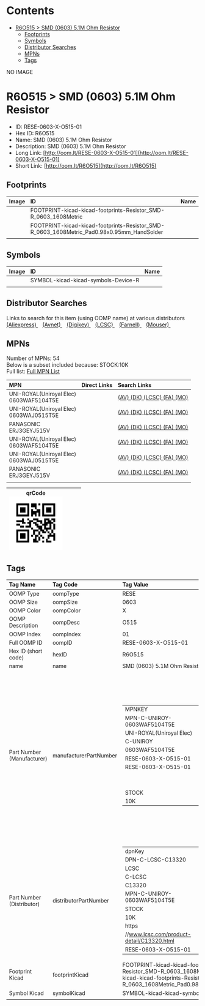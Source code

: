 



Contents
========

* [R6O515 > SMD (0603) 5.1M Ohm Resistor](#r6o515--smd-0603-51m-ohm-resistor)
	* [Footprints](#footprints)
	* [Symbols](#symbols)
	* [Distributor Searches](#distributor-searches)
	* [MPNs](#mpns)
	* [Tags](#tags)
  
NO IMAGE  
# R6O515 > SMD (0603) 5.1M Ohm Resistor

- ID: RESE-0603-X-O515-01
- Hex ID: R6O515
- Name: SMD (0603) 5.1M Ohm Resistor
- Description: SMD (0603) 5.1M Ohm Resistor
- Long Link: [http://oom.lt/RESE-0603-X-O515-01](http://oom.lt/RESE-0603-X-O515-01)
- Short Link: [http://oom.lt/R6O515](http://oom.lt/R6O515)

## Footprints
  

|Image|ID|Name|
| :--- | :--- | :--- |
||FOOTPRINT-kicad-kicad-footprints-Resistor_SMD-R_0603_1608Metric||
||FOOTPRINT-kicad-kicad-footprints-Resistor_SMD-R_0603_1608Metric_Pad0.98x0.95mm_HandSolder||
||||

## Symbols
  

|Image|ID|Name|
| :--- | :--- | :--- |
|![]()|SYMBOL-kicad-kicad-symbols-Device-R||
||||

## Distributor Searches
  
Links to search for this item (using OOMP name) at various distributors  
[(Aliexpress) ](https://www.aliexpress.com/wholesale?SearchText=1117SMD+0603+5.1M+Ohm+Resistor)&nbsp;&nbsp;&nbsp;[(Avnet) ](https://www.avnet.com/shop/us/search/SMD+0603+5.1M+Ohm+Resistor)&nbsp;&nbsp;&nbsp;[(Digikey) ](https://www.digikey.co.uk/en/products/result?s=SMD+0603+5.1M+Ohm+Resistor)&nbsp;&nbsp;&nbsp;[(LCSC) ](https://www.lcsc.com/search?q=SMD+0603+5.1M+Ohm+Resistor)&nbsp;&nbsp;&nbsp;[(Farnell) ](https://uk.farnell.com/search?st=SMD+0603+5.1M+Ohm+Resistor)&nbsp;&nbsp;&nbsp;[(Mouser) ](https://www.mouser.com/c/?q=SMD+0603+5.1M+Ohm+Resistor)&nbsp;&nbsp;&nbsp;
## MPNs
  
Number of MPNs: 54<br>Below is a subset included because: STOCK:10K <br>Full list: [Full MPN List](MPNLIST.md)  

|MPN|Direct Links|Search Links|
| :--- | :--- | :--- |
|UNI-ROYAL(Uniroyal Elec)<br>0603WAF5104T5E||[(AV) ](https://www.avnet.com/shop/us/search/0603WAF5104T5E)[(DK) ](https://www.digikey.co.uk/products/en?keywords=0603WAF5104T5E)[(LCSC) ](https://www.lcsc.com/search?q=0603WAF5104T5E)[(FA) ](https://uk.farnell.com/search?st=0603WAF5104T5E)[(MO) ](https://www.mouser.com/c/?q=0603WAF5104T5E)|
|UNI-ROYAL(Uniroyal Elec)<br>0603WAJ0515T5E||[(AV) ](https://www.avnet.com/shop/us/search/0603WAJ0515T5E)[(DK) ](https://www.digikey.co.uk/products/en?keywords=0603WAJ0515T5E)[(LCSC) ](https://www.lcsc.com/search?q=0603WAJ0515T5E)[(FA) ](https://uk.farnell.com/search?st=0603WAJ0515T5E)[(MO) ](https://www.mouser.com/c/?q=0603WAJ0515T5E)|
|PANASONIC<br>ERJ3GEYJ515V||[(AV) ](https://www.avnet.com/shop/us/search/ERJ3GEYJ515V)[(DK) ](https://www.digikey.co.uk/products/en?keywords=ERJ3GEYJ515V)[(LCSC) ](https://www.lcsc.com/search?q=ERJ3GEYJ515V)[(FA) ](https://uk.farnell.com/search?st=ERJ3GEYJ515V)[(MO) ](https://www.mouser.com/c/?q=ERJ3GEYJ515V)|
|UNI-ROYAL(Uniroyal Elec)<br>0603WAF5104T5E||[(AV) ](https://www.avnet.com/shop/us/search/0603WAF5104T5E)[(DK) ](https://www.digikey.co.uk/products/en?keywords=0603WAF5104T5E)[(LCSC) ](https://www.lcsc.com/search?q=0603WAF5104T5E)[(FA) ](https://uk.farnell.com/search?st=0603WAF5104T5E)[(MO) ](https://www.mouser.com/c/?q=0603WAF5104T5E)|
|UNI-ROYAL(Uniroyal Elec)<br>0603WAJ0515T5E||[(AV) ](https://www.avnet.com/shop/us/search/0603WAJ0515T5E)[(DK) ](https://www.digikey.co.uk/products/en?keywords=0603WAJ0515T5E)[(LCSC) ](https://www.lcsc.com/search?q=0603WAJ0515T5E)[(FA) ](https://uk.farnell.com/search?st=0603WAJ0515T5E)[(MO) ](https://www.mouser.com/c/?q=0603WAJ0515T5E)|
|PANASONIC<br>ERJ3GEYJ515V||[(AV) ](https://www.avnet.com/shop/us/search/ERJ3GEYJ515V)[(DK) ](https://www.digikey.co.uk/products/en?keywords=ERJ3GEYJ515V)[(LCSC) ](https://www.lcsc.com/search?q=ERJ3GEYJ515V)[(FA) ](https://uk.farnell.com/search?st=ERJ3GEYJ515V)[(MO) ](https://www.mouser.com/c/?q=ERJ3GEYJ515V)|
||||
  

|qrCode<br>[![](https://raw.githubusercontent.com/oomlout/oomlout_OOMP_parts_V2/main/RESE/0603/X/O515/01/qrCode_140.png)](https://github.com/oomlout/oomlout_OOMP_parts_V2/tree/main/RESE/0603/X/O515/01/qrCode.png)||||
| :---: | :---: | :---: | :---: |

## Tags
  

|Tag Name|Tag Code|Tag Value|
| :--- | :--- | :--- |
|OOMP Type|oompType|RESE|
|OOMP Size|oompSize|0603|
|OOMP Color|oompColor|X|
|OOMP Description|oompDesc|O515|
|OOMP Index|oompIndex|01|
|Full OOMP ID|oompID|RESE-0603-X-O515-01|
|Hex ID (short code)|hexID|R6O515|
|name|name|SMD (0603) 5.1M Ohm Resistor|
|Part Number (Manufacturer)|manufacturerPartNumber|<table><tr><td>MPNKEY</td></tr><tr><td> MPN-C-UNIROY-0603WAF5104T5E</td><td> MANUFACTURER</td></tr><tr><td> UNI-ROYAL(Uniroyal Elec)</td><td> MANUCODE</td></tr><tr><td> C-UNIROY</td><td> MPN</td></tr><tr><td> 0603WAF5104T5E</td><td> OOMPIDPARTIAL</td></tr><tr><td> RESE-0603-X-O515-01</td><td> OOMPID</td></tr><tr><td> RESE-0603-X-O515-01</td><td> LINK</td></tr><tr><td> </td><td> DESCRIPTION</td></tr><tr><td> </td><td> TAGS</td></tr><tr><td> STOCK</td></tr><tr><td>10K</td></tr></table></td><td> <table><tr><td>MPNKEY</td></tr><tr><td> MPN-C-UNIROY-0603WAJ0515T5E</td><td> MANUFACTURER</td></tr><tr><td> UNI-ROYAL(Uniroyal Elec)</td><td> MANUCODE</td></tr><tr><td> C-UNIROY</td><td> MPN</td></tr><tr><td> 0603WAJ0515T5E</td><td> OOMPIDPARTIAL</td></tr><tr><td> RESE-0603-X-O515-01</td><td> OOMPID</td></tr><tr><td> RESE-0603-X-O515-01</td><td> LINK</td></tr><tr><td> </td><td> DESCRIPTION</td></tr><tr><td> </td><td> TAGS</td></tr><tr><td> STOCK</td></tr><tr><td>10K</td></tr></table></td><td> <table><tr><td>MPNKEY</td></tr><tr><td> MPN-C-LIZELE-CR0603JA0515G</td><td> MANUFACTURER</td></tr><tr><td> LIZ Elec</td><td> MANUCODE</td></tr><tr><td> C-LIZELE</td><td> MPN</td></tr><tr><td> CR0603JA0515G</td><td> OOMPIDPARTIAL</td></tr><tr><td> RESE-0603-X-O515-01</td><td> OOMPID</td></tr><tr><td> RESE-0603-X-O515-01</td><td> LINK</td></tr><tr><td> </td><td> DESCRIPTION</td></tr><tr><td> </td><td> TAGS</td></tr><tr><td> STOCK</td></tr><tr><td>1K</td></tr></table></td><td> <table><tr><td>MPNKEY</td></tr><tr><td> MPN-C-RALEC-RTT035104FTP</td><td> MANUFACTURER</td></tr><tr><td> RALEC</td><td> MANUCODE</td></tr><tr><td> C-RALEC</td><td> MPN</td></tr><tr><td> RTT035104FTP</td><td> OOMPIDPARTIAL</td></tr><tr><td> RESE-0603-X-O515-01</td><td> OOMPID</td></tr><tr><td> RESE-0603-X-O515-01</td><td> LINK</td></tr><tr><td> </td><td> DESCRIPTION</td></tr><tr><td> </td><td> TAGS</td></tr><tr><td> </td></tr></table></td><td> <table><tr><td>MPNKEY</td></tr><tr><td> MPN-C-RALEC-RTT03515JTP</td><td> MANUFACTURER</td></tr><tr><td> RALEC</td><td> MANUCODE</td></tr><tr><td> C-RALEC</td><td> MPN</td></tr><tr><td> RTT03515JTP</td><td> OOMPIDPARTIAL</td></tr><tr><td> RESE-0603-X-O515-01</td><td> OOMPID</td></tr><tr><td> RESE-0603-X-O515-01</td><td> LINK</td></tr><tr><td> </td><td> DESCRIPTION</td></tr><tr><td> </td><td> TAGS</td></tr><tr><td> STOCK</td></tr><tr><td>1K</td></tr></table></td><td> <table><tr><td>MPNKEY</td></tr><tr><td> MPN-C-FHGUAN-RS-03K5104FT</td><td> MANUFACTURER</td></tr><tr><td> FH (Guangdong Fenghua Advanced Tech)</td><td> MANUCODE</td></tr><tr><td> C-FHGUAN</td><td> MPN</td></tr><tr><td> RS-03K5104FT</td><td> OOMPIDPARTIAL</td></tr><tr><td> RESE-0603-X-O515-01</td><td> OOMPID</td></tr><tr><td> RESE-0603-X-O515-01</td><td> LINK</td></tr><tr><td> </td><td> DESCRIPTION</td></tr><tr><td> </td><td> TAGS</td></tr><tr><td> </td></tr></table></td><td> <table><tr><td>MPNKEY</td></tr><tr><td> MPN-C-YAGEO-RC0603JR-075M1L</td><td> MANUFACTURER</td></tr><tr><td> YAGEO</td><td> MANUCODE</td></tr><tr><td> C-YAGEO</td><td> MPN</td></tr><tr><td> RC0603JR-075M1L</td><td> OOMPIDPARTIAL</td></tr><tr><td> RESE-0603-X-O515-01</td><td> OOMPID</td></tr><tr><td> RESE-0603-X-O515-01</td><td> LINK</td></tr><tr><td> </td><td> DESCRIPTION</td></tr><tr><td> </td><td> TAGS</td></tr><tr><td> STOCK</td></tr><tr><td>1K</td></tr></table></td><td> <table><tr><td>MPNKEY</td></tr><tr><td> MPN-C-TAITEC-RM06FTN5104</td><td> MANUFACTURER</td></tr><tr><td> TA-I Tech</td><td> MANUCODE</td></tr><tr><td> C-TAITEC</td><td> MPN</td></tr><tr><td> RM06FTN5104</td><td> OOMPIDPARTIAL</td></tr><tr><td> RESE-0603-X-O515-01</td><td> OOMPID</td></tr><tr><td> RESE-0603-X-O515-01</td><td> LINK</td></tr><tr><td> </td><td> DESCRIPTION</td></tr><tr><td> </td><td> TAGS</td></tr><tr><td> </td></tr></table></td><td> <table><tr><td>MPNKEY</td></tr><tr><td> MPN-C-YAGEO-RC0603FR-075M1L</td><td> MANUFACTURER</td></tr><tr><td> YAGEO</td><td> MANUCODE</td></tr><tr><td> C-YAGEO</td><td> MPN</td></tr><tr><td> RC0603FR-075M1L</td><td> OOMPIDPARTIAL</td></tr><tr><td> RESE-0603-X-O515-01</td><td> OOMPID</td></tr><tr><td> RESE-0603-X-O515-01</td><td> LINK</td></tr><tr><td> </td><td> DESCRIPTION</td></tr><tr><td> </td><td> TAGS</td></tr><tr><td> </td></tr></table></td><td> <table><tr><td>MPNKEY</td></tr><tr><td> MPN-C-WALSIN-WR06W5104FTL</td><td> MANUFACTURER</td></tr><tr><td> Walsin Tech Corp</td><td> MANUCODE</td></tr><tr><td> C-WALSIN</td><td> MPN</td></tr><tr><td> WR06W5104FTL</td><td> OOMPIDPARTIAL</td></tr><tr><td> RESE-0603-X-O515-01</td><td> OOMPID</td></tr><tr><td> RESE-0603-X-O515-01</td><td> LINK</td></tr><tr><td> </td><td> DESCRIPTION</td></tr><tr><td> </td><td> TAGS</td></tr><tr><td> STOCK</td></tr><tr><td>1K</td></tr></table></td><td> <table><tr><td>MPNKEY</td></tr><tr><td> MPN-C-WALSIN-WR06X515JTL</td><td> MANUFACTURER</td></tr><tr><td> Walsin Tech Corp</td><td> MANUCODE</td></tr><tr><td> C-WALSIN</td><td> MPN</td></tr><tr><td> WR06X515JTL</td><td> OOMPIDPARTIAL</td></tr><tr><td> RESE-0603-X-O515-01</td><td> OOMPID</td></tr><tr><td> RESE-0603-X-O515-01</td><td> LINK</td></tr><tr><td> </td><td> DESCRIPTION</td></tr><tr><td> </td><td> TAGS</td></tr><tr><td> STOCK</td></tr><tr><td>1K</td></tr></table></td><td> <table><tr><td>MPNKEY</td></tr><tr><td> MPN-C-HKRHON-RCT035M1JLF</td><td> MANUFACTURER</td></tr><tr><td> HKR(Hong Kong Resistors)</td><td> MANUCODE</td></tr><tr><td> C-HKRHON</td><td> MPN</td></tr><tr><td> RCT035M1JLF</td><td> OOMPIDPARTIAL</td></tr><tr><td> RESE-0603-X-O515-01</td><td> OOMPID</td></tr><tr><td> RESE-0603-X-O515-01</td><td> LINK</td></tr><tr><td> </td><td> DESCRIPTION</td></tr><tr><td> </td><td> TAGS</td></tr><tr><td> STOCK</td></tr><tr><td>1K</td></tr></table></td><td> <table><tr><td>MPNKEY</td></tr><tr><td> MPN-C-YAGEO-AC0603FR-075M1L</td><td> MANUFACTURER</td></tr><tr><td> YAGEO</td><td> MANUCODE</td></tr><tr><td> C-YAGEO</td><td> MPN</td></tr><tr><td> AC0603FR-075M1L</td><td> OOMPIDPARTIAL</td></tr><tr><td> RESE-0603-X-O515-01</td><td> OOMPID</td></tr><tr><td> RESE-0603-X-O515-01</td><td> LINK</td></tr><tr><td> </td><td> DESCRIPTION</td></tr><tr><td> </td><td> TAGS</td></tr><tr><td> STOCK</td></tr><tr><td>1K</td></tr></table></td><td> <table><tr><td>MPNKEY</td></tr><tr><td> MPN-C-YAGEO-AC0603JR-075M1L</td><td> MANUFACTURER</td></tr><tr><td> YAGEO</td><td> MANUCODE</td></tr><tr><td> C-YAGEO</td><td> MPN</td></tr><tr><td> AC0603JR-075M1L</td><td> OOMPIDPARTIAL</td></tr><tr><td> RESE-0603-X-O515-01</td><td> OOMPID</td></tr><tr><td> RESE-0603-X-O515-01</td><td> LINK</td></tr><tr><td> </td><td> DESCRIPTION</td></tr><tr><td> </td><td> TAGS</td></tr><tr><td> STOCK</td></tr><tr><td>1K</td></tr></table></td><td> <table><tr><td>MPNKEY</td></tr><tr><td> MPN-C-TYOHM-RMC06035.1M1%N</td><td> MANUFACTURER</td></tr><tr><td> TyoHM</td><td> MANUCODE</td></tr><tr><td> C-TYOHM</td><td> MPN</td></tr><tr><td> RMC06035.1M1%N</td><td> OOMPIDPARTIAL</td></tr><tr><td> RESE-0603-X-O515-01</td><td> OOMPID</td></tr><tr><td> RESE-0603-X-O515-01</td><td> LINK</td></tr><tr><td> </td><td> DESCRIPTION</td></tr><tr><td> </td><td> TAGS</td></tr><tr><td> STOCK</td></tr><tr><td>1K</td></tr></table></td><td> <table><tr><td>MPNKEY</td></tr><tr><td> MPN-C-KOASPE-RK73B1JTTD515J</td><td> MANUFACTURER</td></tr><tr><td> KOA Speer Elec</td><td> MANUCODE</td></tr><tr><td> C-KOASPE</td><td> MPN</td></tr><tr><td> RK73B1JTTD515J</td><td> OOMPIDPARTIAL</td></tr><tr><td> RESE-0603-X-O515-01</td><td> OOMPID</td></tr><tr><td> RESE-0603-X-O515-01</td><td> LINK</td></tr><tr><td> </td><td> DESCRIPTION</td></tr><tr><td> </td><td> TAGS</td></tr><tr><td> </td></tr></table></td><td> <table><tr><td>MPNKEY</td></tr><tr><td> MPN-C-KOASPE-RK73H1JTTD5104F</td><td> MANUFACTURER</td></tr><tr><td> KOA Speer Elec</td><td> MANUCODE</td></tr><tr><td> C-KOASPE</td><td> MPN</td></tr><tr><td> RK73H1JTTD5104F</td><td> OOMPIDPARTIAL</td></tr><tr><td> RESE-0603-X-O515-01</td><td> OOMPID</td></tr><tr><td> RESE-0603-X-O515-01</td><td> LINK</td></tr><tr><td> </td><td> DESCRIPTION</td></tr><tr><td> </td><td> TAGS</td></tr><tr><td> </td></tr></table></td><td> <table><tr><td>MPNKEY</td></tr><tr><td> MPN-C-FHGUAN-RS-03L5104FT</td><td> MANUFACTURER</td></tr><tr><td> FH (Guangdong Fenghua Advanced Tech)</td><td> MANUCODE</td></tr><tr><td> C-FHGUAN</td><td> MPN</td></tr><tr><td> RS-03L5104FT</td><td> OOMPIDPARTIAL</td></tr><tr><td> RESE-0603-X-O515-01</td><td> OOMPID</td></tr><tr><td> RESE-0603-X-O515-01</td><td> LINK</td></tr><tr><td> </td><td> DESCRIPTION</td></tr><tr><td> </td><td> TAGS</td></tr><tr><td> </td></tr></table></td><td> <table><tr><td>MPNKEY</td></tr><tr><td> MPN-C-FHGUAN-RS-03L515JT</td><td> MANUFACTURER</td></tr><tr><td> FH (Guangdong Fenghua Advanced Tech)</td><td> MANUCODE</td></tr><tr><td> C-FHGUAN</td><td> MPN</td></tr><tr><td> RS-03L515JT</td><td> OOMPIDPARTIAL</td></tr><tr><td> RESE-0603-X-O515-01</td><td> OOMPID</td></tr><tr><td> RESE-0603-X-O515-01</td><td> LINK</td></tr><tr><td> </td><td> DESCRIPTION</td></tr><tr><td> </td><td> TAGS</td></tr><tr><td> </td></tr></table></td><td> <table><tr><td>MPNKEY</td></tr><tr><td> MPN-C-PANASO-ERJ3GEYJ515V</td><td> MANUFACTURER</td></tr><tr><td> PANASONIC</td><td> MANUCODE</td></tr><tr><td> C-PANASO</td><td> MPN</td></tr><tr><td> ERJ3GEYJ515V</td><td> OOMPIDPARTIAL</td></tr><tr><td> RESE-0603-X-O515-01</td><td> OOMPID</td></tr><tr><td> RESE-0603-X-O515-01</td><td> LINK</td></tr><tr><td> </td><td> DESCRIPTION</td></tr><tr><td> </td><td> TAGS</td></tr><tr><td> STOCK</td></tr><tr><td>10K</td></tr></table></td><td> <table><tr><td>MPNKEY</td></tr><tr><td> MPN-C-BOURNS-CR0603-JW-515ELF</td><td> MANUFACTURER</td></tr><tr><td> BOURNS</td><td> MANUCODE</td></tr><tr><td> C-BOURNS</td><td> MPN</td></tr><tr><td> CR0603-JW-515ELF</td><td> OOMPIDPARTIAL</td></tr><tr><td> RESE-0603-X-O515-01</td><td> OOMPID</td></tr><tr><td> RESE-0603-X-O515-01</td><td> LINK</td></tr><tr><td> </td><td> DESCRIPTION</td></tr><tr><td> </td><td> TAGS</td></tr><tr><td> </td></tr></table></td><td> <table><tr><td>MPNKEY</td></tr><tr><td> MPN-C-ROHMSE-KTR03EZPF5104</td><td> MANUFACTURER</td></tr><tr><td> ROHM Semicon</td><td> MANUCODE</td></tr><tr><td> C-ROHMSE</td><td> MPN</td></tr><tr><td> KTR03EZPF5104</td><td> OOMPIDPARTIAL</td></tr><tr><td> RESE-0603-X-O515-01</td><td> OOMPID</td></tr><tr><td> RESE-0603-X-O515-01</td><td> LINK</td></tr><tr><td> </td><td> DESCRIPTION</td></tr><tr><td> </td><td> TAGS</td></tr><tr><td> </td></tr></table></td><td> <table><tr><td>MPNKEY</td></tr><tr><td> MPN-C-ROHMSE-ESR03EZPJ515</td><td> MANUFACTURER</td></tr><tr><td> ROHM Semicon</td><td> MANUCODE</td></tr><tr><td> C-ROHMSE</td><td> MPN</td></tr><tr><td> ESR03EZPJ515</td><td> OOMPIDPARTIAL</td></tr><tr><td> RESE-0603-X-O515-01</td><td> OOMPID</td></tr><tr><td> RESE-0603-X-O515-01</td><td> LINK</td></tr><tr><td> </td><td> DESCRIPTION</td></tr><tr><td> </td><td> TAGS</td></tr><tr><td> </td></tr></table></td><td> <table><tr><td>MPNKEY</td></tr><tr><td> MPN-C-TECONN-CRGH0603J5M1</td><td> MANUFACTURER</td></tr><tr><td> TE Connectivity</td><td> MANUCODE</td></tr><tr><td> C-TECONN</td><td> MPN</td></tr><tr><td> CRGH0603J5M1</td><td> OOMPIDPARTIAL</td></tr><tr><td> RESE-0603-X-O515-01</td><td> OOMPID</td></tr><tr><td> RESE-0603-X-O515-01</td><td> LINK</td></tr><tr><td> </td><td> DESCRIPTION</td></tr><tr><td> </td><td> TAGS</td></tr><tr><td> </td></tr></table></td><td> <table><tr><td>MPNKEY</td></tr><tr><td> MPN-C-YAGEO-AA0603JR-075M1L</td><td> MANUFACTURER</td></tr><tr><td> YAGEO</td><td> MANUCODE</td></tr><tr><td> C-YAGEO</td><td> MPN</td></tr><tr><td> AA0603JR-075M1L</td><td> OOMPIDPARTIAL</td></tr><tr><td> RESE-0603-X-O515-01</td><td> OOMPID</td></tr><tr><td> RESE-0603-X-O515-01</td><td> LINK</td></tr><tr><td> </td><td> DESCRIPTION</td></tr><tr><td> </td><td> TAGS</td></tr><tr><td> </td></tr></table></td><td> <table><tr><td>MPNKEY</td></tr><tr><td> MPN-C-ROHMSE-KTR03EZPJ515</td><td> MANUFACTURER</td></tr><tr><td> ROHM Semicon</td><td> MANUCODE</td></tr><tr><td> C-ROHMSE</td><td> MPN</td></tr><tr><td> KTR03EZPJ515</td><td> OOMPIDPARTIAL</td></tr><tr><td> RESE-0603-X-O515-01</td><td> OOMPID</td></tr><tr><td> RESE-0603-X-O515-01</td><td> LINK</td></tr><tr><td> </td><td> DESCRIPTION</td></tr><tr><td> </td><td> TAGS</td></tr><tr><td> </td></tr></table></td><td> <table><tr><td>MPNKEY</td></tr><tr><td> MPN-C-UNIROY-HQ03W5F5104T5E</td><td> MANUFACTURER</td></tr><tr><td> UNI-ROYAL(Uniroyal Elec)</td><td> MANUCODE</td></tr><tr><td> C-UNIROY</td><td> MPN</td></tr><tr><td> HQ03W5F5104T5E</td><td> OOMPIDPARTIAL</td></tr><tr><td> RESE-0603-X-O515-01</td><td> OOMPID</td></tr><tr><td> RESE-0603-X-O515-01</td><td> LINK</td></tr><tr><td> </td><td> DESCRIPTION</td></tr><tr><td> </td><td> TAGS</td></tr><tr><td> </td></tr></table></td><td> <table><tr><td>MPNKEY</td></tr><tr><td> MPN-C-UNIROY-0603WAF5104T5E</td><td> MANUFACTURER</td></tr><tr><td> UNI-ROYAL(Uniroyal Elec)</td><td> MANUCODE</td></tr><tr><td> C-UNIROY</td><td> MPN</td></tr><tr><td> 0603WAF5104T5E</td><td> OOMPIDPARTIAL</td></tr><tr><td> RESE-0603-X-O515-01</td><td> OOMPID</td></tr><tr><td> RESE-0603-X-O515-01</td><td> LINK</td></tr><tr><td> </td><td> DESCRIPTION</td></tr><tr><td> </td><td> TAGS</td></tr><tr><td> STOCK</td></tr><tr><td>10K</td></tr></table></td><td> <table><tr><td>MPNKEY</td></tr><tr><td> MPN-C-UNIROY-0603WAJ0515T5E</td><td> MANUFACTURER</td></tr><tr><td> UNI-ROYAL(Uniroyal Elec)</td><td> MANUCODE</td></tr><tr><td> C-UNIROY</td><td> MPN</td></tr><tr><td> 0603WAJ0515T5E</td><td> OOMPIDPARTIAL</td></tr><tr><td> RESE-0603-X-O515-01</td><td> OOMPID</td></tr><tr><td> RESE-0603-X-O515-01</td><td> LINK</td></tr><tr><td> </td><td> DESCRIPTION</td></tr><tr><td> </td><td> TAGS</td></tr><tr><td> STOCK</td></tr><tr><td>10K</td></tr></table></td><td> <table><tr><td>MPNKEY</td></tr><tr><td> MPN-C-LIZELE-CR0603JA0515G</td><td> MANUFACTURER</td></tr><tr><td> LIZ Elec</td><td> MANUCODE</td></tr><tr><td> C-LIZELE</td><td> MPN</td></tr><tr><td> CR0603JA0515G</td><td> OOMPIDPARTIAL</td></tr><tr><td> RESE-0603-X-O515-01</td><td> OOMPID</td></tr><tr><td> RESE-0603-X-O515-01</td><td> LINK</td></tr><tr><td> </td><td> DESCRIPTION</td></tr><tr><td> </td><td> TAGS</td></tr><tr><td> STOCK</td></tr><tr><td>1K</td></tr></table></td><td> <table><tr><td>MPNKEY</td></tr><tr><td> MPN-C-RALEC-RTT035104FTP</td><td> MANUFACTURER</td></tr><tr><td> RALEC</td><td> MANUCODE</td></tr><tr><td> C-RALEC</td><td> MPN</td></tr><tr><td> RTT035104FTP</td><td> OOMPIDPARTIAL</td></tr><tr><td> RESE-0603-X-O515-01</td><td> OOMPID</td></tr><tr><td> RESE-0603-X-O515-01</td><td> LINK</td></tr><tr><td> </td><td> DESCRIPTION</td></tr><tr><td> </td><td> TAGS</td></tr><tr><td> </td></tr></table></td><td> <table><tr><td>MPNKEY</td></tr><tr><td> MPN-C-RALEC-RTT03515JTP</td><td> MANUFACTURER</td></tr><tr><td> RALEC</td><td> MANUCODE</td></tr><tr><td> C-RALEC</td><td> MPN</td></tr><tr><td> RTT03515JTP</td><td> OOMPIDPARTIAL</td></tr><tr><td> RESE-0603-X-O515-01</td><td> OOMPID</td></tr><tr><td> RESE-0603-X-O515-01</td><td> LINK</td></tr><tr><td> </td><td> DESCRIPTION</td></tr><tr><td> </td><td> TAGS</td></tr><tr><td> STOCK</td></tr><tr><td>1K</td></tr></table></td><td> <table><tr><td>MPNKEY</td></tr><tr><td> MPN-C-FHGUAN-RS-03K5104FT</td><td> MANUFACTURER</td></tr><tr><td> FH (Guangdong Fenghua Advanced Tech)</td><td> MANUCODE</td></tr><tr><td> C-FHGUAN</td><td> MPN</td></tr><tr><td> RS-03K5104FT</td><td> OOMPIDPARTIAL</td></tr><tr><td> RESE-0603-X-O515-01</td><td> OOMPID</td></tr><tr><td> RESE-0603-X-O515-01</td><td> LINK</td></tr><tr><td> </td><td> DESCRIPTION</td></tr><tr><td> </td><td> TAGS</td></tr><tr><td> </td></tr></table></td><td> <table><tr><td>MPNKEY</td></tr><tr><td> MPN-C-YAGEO-RC0603JR-075M1L</td><td> MANUFACTURER</td></tr><tr><td> YAGEO</td><td> MANUCODE</td></tr><tr><td> C-YAGEO</td><td> MPN</td></tr><tr><td> RC0603JR-075M1L</td><td> OOMPIDPARTIAL</td></tr><tr><td> RESE-0603-X-O515-01</td><td> OOMPID</td></tr><tr><td> RESE-0603-X-O515-01</td><td> LINK</td></tr><tr><td> </td><td> DESCRIPTION</td></tr><tr><td> </td><td> TAGS</td></tr><tr><td> STOCK</td></tr><tr><td>1K</td></tr></table></td><td> <table><tr><td>MPNKEY</td></tr><tr><td> MPN-C-TAITEC-RM06FTN5104</td><td> MANUFACTURER</td></tr><tr><td> TA-I Tech</td><td> MANUCODE</td></tr><tr><td> C-TAITEC</td><td> MPN</td></tr><tr><td> RM06FTN5104</td><td> OOMPIDPARTIAL</td></tr><tr><td> RESE-0603-X-O515-01</td><td> OOMPID</td></tr><tr><td> RESE-0603-X-O515-01</td><td> LINK</td></tr><tr><td> </td><td> DESCRIPTION</td></tr><tr><td> </td><td> TAGS</td></tr><tr><td> </td></tr></table></td><td> <table><tr><td>MPNKEY</td></tr><tr><td> MPN-C-YAGEO-RC0603FR-075M1L</td><td> MANUFACTURER</td></tr><tr><td> YAGEO</td><td> MANUCODE</td></tr><tr><td> C-YAGEO</td><td> MPN</td></tr><tr><td> RC0603FR-075M1L</td><td> OOMPIDPARTIAL</td></tr><tr><td> RESE-0603-X-O515-01</td><td> OOMPID</td></tr><tr><td> RESE-0603-X-O515-01</td><td> LINK</td></tr><tr><td> </td><td> DESCRIPTION</td></tr><tr><td> </td><td> TAGS</td></tr><tr><td> </td></tr></table></td><td> <table><tr><td>MPNKEY</td></tr><tr><td> MPN-C-WALSIN-WR06W5104FTL</td><td> MANUFACTURER</td></tr><tr><td> Walsin Tech Corp</td><td> MANUCODE</td></tr><tr><td> C-WALSIN</td><td> MPN</td></tr><tr><td> WR06W5104FTL</td><td> OOMPIDPARTIAL</td></tr><tr><td> RESE-0603-X-O515-01</td><td> OOMPID</td></tr><tr><td> RESE-0603-X-O515-01</td><td> LINK</td></tr><tr><td> </td><td> DESCRIPTION</td></tr><tr><td> </td><td> TAGS</td></tr><tr><td> STOCK</td></tr><tr><td>1K</td></tr></table></td><td> <table><tr><td>MPNKEY</td></tr><tr><td> MPN-C-WALSIN-WR06X515JTL</td><td> MANUFACTURER</td></tr><tr><td> Walsin Tech Corp</td><td> MANUCODE</td></tr><tr><td> C-WALSIN</td><td> MPN</td></tr><tr><td> WR06X515JTL</td><td> OOMPIDPARTIAL</td></tr><tr><td> RESE-0603-X-O515-01</td><td> OOMPID</td></tr><tr><td> RESE-0603-X-O515-01</td><td> LINK</td></tr><tr><td> </td><td> DESCRIPTION</td></tr><tr><td> </td><td> TAGS</td></tr><tr><td> STOCK</td></tr><tr><td>1K</td></tr></table></td><td> <table><tr><td>MPNKEY</td></tr><tr><td> MPN-C-HKRHON-RCT035M1JLF</td><td> MANUFACTURER</td></tr><tr><td> HKR(Hong Kong Resistors)</td><td> MANUCODE</td></tr><tr><td> C-HKRHON</td><td> MPN</td></tr><tr><td> RCT035M1JLF</td><td> OOMPIDPARTIAL</td></tr><tr><td> RESE-0603-X-O515-01</td><td> OOMPID</td></tr><tr><td> RESE-0603-X-O515-01</td><td> LINK</td></tr><tr><td> </td><td> DESCRIPTION</td></tr><tr><td> </td><td> TAGS</td></tr><tr><td> STOCK</td></tr><tr><td>1K</td></tr></table></td><td> <table><tr><td>MPNKEY</td></tr><tr><td> MPN-C-YAGEO-AC0603FR-075M1L</td><td> MANUFACTURER</td></tr><tr><td> YAGEO</td><td> MANUCODE</td></tr><tr><td> C-YAGEO</td><td> MPN</td></tr><tr><td> AC0603FR-075M1L</td><td> OOMPIDPARTIAL</td></tr><tr><td> RESE-0603-X-O515-01</td><td> OOMPID</td></tr><tr><td> RESE-0603-X-O515-01</td><td> LINK</td></tr><tr><td> </td><td> DESCRIPTION</td></tr><tr><td> </td><td> TAGS</td></tr><tr><td> STOCK</td></tr><tr><td>1K</td></tr></table></td><td> <table><tr><td>MPNKEY</td></tr><tr><td> MPN-C-YAGEO-AC0603JR-075M1L</td><td> MANUFACTURER</td></tr><tr><td> YAGEO</td><td> MANUCODE</td></tr><tr><td> C-YAGEO</td><td> MPN</td></tr><tr><td> AC0603JR-075M1L</td><td> OOMPIDPARTIAL</td></tr><tr><td> RESE-0603-X-O515-01</td><td> OOMPID</td></tr><tr><td> RESE-0603-X-O515-01</td><td> LINK</td></tr><tr><td> </td><td> DESCRIPTION</td></tr><tr><td> </td><td> TAGS</td></tr><tr><td> STOCK</td></tr><tr><td>1K</td></tr></table></td><td> <table><tr><td>MPNKEY</td></tr><tr><td> MPN-C-TYOHM-RMC06035.1M1%N</td><td> MANUFACTURER</td></tr><tr><td> TyoHM</td><td> MANUCODE</td></tr><tr><td> C-TYOHM</td><td> MPN</td></tr><tr><td> RMC06035.1M1%N</td><td> OOMPIDPARTIAL</td></tr><tr><td> RESE-0603-X-O515-01</td><td> OOMPID</td></tr><tr><td> RESE-0603-X-O515-01</td><td> LINK</td></tr><tr><td> </td><td> DESCRIPTION</td></tr><tr><td> </td><td> TAGS</td></tr><tr><td> STOCK</td></tr><tr><td>1K</td></tr></table></td><td> <table><tr><td>MPNKEY</td></tr><tr><td> MPN-C-KOASPE-RK73B1JTTD515J</td><td> MANUFACTURER</td></tr><tr><td> KOA Speer Elec</td><td> MANUCODE</td></tr><tr><td> C-KOASPE</td><td> MPN</td></tr><tr><td> RK73B1JTTD515J</td><td> OOMPIDPARTIAL</td></tr><tr><td> RESE-0603-X-O515-01</td><td> OOMPID</td></tr><tr><td> RESE-0603-X-O515-01</td><td> LINK</td></tr><tr><td> </td><td> DESCRIPTION</td></tr><tr><td> </td><td> TAGS</td></tr><tr><td> </td></tr></table></td><td> <table><tr><td>MPNKEY</td></tr><tr><td> MPN-C-KOASPE-RK73H1JTTD5104F</td><td> MANUFACTURER</td></tr><tr><td> KOA Speer Elec</td><td> MANUCODE</td></tr><tr><td> C-KOASPE</td><td> MPN</td></tr><tr><td> RK73H1JTTD5104F</td><td> OOMPIDPARTIAL</td></tr><tr><td> RESE-0603-X-O515-01</td><td> OOMPID</td></tr><tr><td> RESE-0603-X-O515-01</td><td> LINK</td></tr><tr><td> </td><td> DESCRIPTION</td></tr><tr><td> </td><td> TAGS</td></tr><tr><td> </td></tr></table></td><td> <table><tr><td>MPNKEY</td></tr><tr><td> MPN-C-FHGUAN-RS-03L5104FT</td><td> MANUFACTURER</td></tr><tr><td> FH (Guangdong Fenghua Advanced Tech)</td><td> MANUCODE</td></tr><tr><td> C-FHGUAN</td><td> MPN</td></tr><tr><td> RS-03L5104FT</td><td> OOMPIDPARTIAL</td></tr><tr><td> RESE-0603-X-O515-01</td><td> OOMPID</td></tr><tr><td> RESE-0603-X-O515-01</td><td> LINK</td></tr><tr><td> </td><td> DESCRIPTION</td></tr><tr><td> </td><td> TAGS</td></tr><tr><td> </td></tr></table></td><td> <table><tr><td>MPNKEY</td></tr><tr><td> MPN-C-FHGUAN-RS-03L515JT</td><td> MANUFACTURER</td></tr><tr><td> FH (Guangdong Fenghua Advanced Tech)</td><td> MANUCODE</td></tr><tr><td> C-FHGUAN</td><td> MPN</td></tr><tr><td> RS-03L515JT</td><td> OOMPIDPARTIAL</td></tr><tr><td> RESE-0603-X-O515-01</td><td> OOMPID</td></tr><tr><td> RESE-0603-X-O515-01</td><td> LINK</td></tr><tr><td> </td><td> DESCRIPTION</td></tr><tr><td> </td><td> TAGS</td></tr><tr><td> </td></tr></table></td><td> <table><tr><td>MPNKEY</td></tr><tr><td> MPN-C-PANASO-ERJ3GEYJ515V</td><td> MANUFACTURER</td></tr><tr><td> PANASONIC</td><td> MANUCODE</td></tr><tr><td> C-PANASO</td><td> MPN</td></tr><tr><td> ERJ3GEYJ515V</td><td> OOMPIDPARTIAL</td></tr><tr><td> RESE-0603-X-O515-01</td><td> OOMPID</td></tr><tr><td> RESE-0603-X-O515-01</td><td> LINK</td></tr><tr><td> </td><td> DESCRIPTION</td></tr><tr><td> </td><td> TAGS</td></tr><tr><td> STOCK</td></tr><tr><td>10K</td></tr></table></td><td> <table><tr><td>MPNKEY</td></tr><tr><td> MPN-C-BOURNS-CR0603-JW-515ELF</td><td> MANUFACTURER</td></tr><tr><td> BOURNS</td><td> MANUCODE</td></tr><tr><td> C-BOURNS</td><td> MPN</td></tr><tr><td> CR0603-JW-515ELF</td><td> OOMPIDPARTIAL</td></tr><tr><td> RESE-0603-X-O515-01</td><td> OOMPID</td></tr><tr><td> RESE-0603-X-O515-01</td><td> LINK</td></tr><tr><td> </td><td> DESCRIPTION</td></tr><tr><td> </td><td> TAGS</td></tr><tr><td> </td></tr></table></td><td> <table><tr><td>MPNKEY</td></tr><tr><td> MPN-C-ROHMSE-KTR03EZPF5104</td><td> MANUFACTURER</td></tr><tr><td> ROHM Semicon</td><td> MANUCODE</td></tr><tr><td> C-ROHMSE</td><td> MPN</td></tr><tr><td> KTR03EZPF5104</td><td> OOMPIDPARTIAL</td></tr><tr><td> RESE-0603-X-O515-01</td><td> OOMPID</td></tr><tr><td> RESE-0603-X-O515-01</td><td> LINK</td></tr><tr><td> </td><td> DESCRIPTION</td></tr><tr><td> </td><td> TAGS</td></tr><tr><td> </td></tr></table></td><td> <table><tr><td>MPNKEY</td></tr><tr><td> MPN-C-ROHMSE-ESR03EZPJ515</td><td> MANUFACTURER</td></tr><tr><td> ROHM Semicon</td><td> MANUCODE</td></tr><tr><td> C-ROHMSE</td><td> MPN</td></tr><tr><td> ESR03EZPJ515</td><td> OOMPIDPARTIAL</td></tr><tr><td> RESE-0603-X-O515-01</td><td> OOMPID</td></tr><tr><td> RESE-0603-X-O515-01</td><td> LINK</td></tr><tr><td> </td><td> DESCRIPTION</td></tr><tr><td> </td><td> TAGS</td></tr><tr><td> </td></tr></table></td><td> <table><tr><td>MPNKEY</td></tr><tr><td> MPN-C-TECONN-CRGH0603J5M1</td><td> MANUFACTURER</td></tr><tr><td> TE Connectivity</td><td> MANUCODE</td></tr><tr><td> C-TECONN</td><td> MPN</td></tr><tr><td> CRGH0603J5M1</td><td> OOMPIDPARTIAL</td></tr><tr><td> RESE-0603-X-O515-01</td><td> OOMPID</td></tr><tr><td> RESE-0603-X-O515-01</td><td> LINK</td></tr><tr><td> </td><td> DESCRIPTION</td></tr><tr><td> </td><td> TAGS</td></tr><tr><td> </td></tr></table></td><td> <table><tr><td>MPNKEY</td></tr><tr><td> MPN-C-YAGEO-AA0603JR-075M1L</td><td> MANUFACTURER</td></tr><tr><td> YAGEO</td><td> MANUCODE</td></tr><tr><td> C-YAGEO</td><td> MPN</td></tr><tr><td> AA0603JR-075M1L</td><td> OOMPIDPARTIAL</td></tr><tr><td> RESE-0603-X-O515-01</td><td> OOMPID</td></tr><tr><td> RESE-0603-X-O515-01</td><td> LINK</td></tr><tr><td> </td><td> DESCRIPTION</td></tr><tr><td> </td><td> TAGS</td></tr><tr><td> </td></tr></table></td><td> <table><tr><td>MPNKEY</td></tr><tr><td> MPN-C-ROHMSE-KTR03EZPJ515</td><td> MANUFACTURER</td></tr><tr><td> ROHM Semicon</td><td> MANUCODE</td></tr><tr><td> C-ROHMSE</td><td> MPN</td></tr><tr><td> KTR03EZPJ515</td><td> OOMPIDPARTIAL</td></tr><tr><td> RESE-0603-X-O515-01</td><td> OOMPID</td></tr><tr><td> RESE-0603-X-O515-01</td><td> LINK</td></tr><tr><td> </td><td> DESCRIPTION</td></tr><tr><td> </td><td> TAGS</td></tr><tr><td> </td></tr></table></td><td> <table><tr><td>MPNKEY</td></tr><tr><td> MPN-C-UNIROY-HQ03W5F5104T5E</td><td> MANUFACTURER</td></tr><tr><td> UNI-ROYAL(Uniroyal Elec)</td><td> MANUCODE</td></tr><tr><td> C-UNIROY</td><td> MPN</td></tr><tr><td> HQ03W5F5104T5E</td><td> OOMPIDPARTIAL</td></tr><tr><td> RESE-0603-X-O515-01</td><td> OOMPID</td></tr><tr><td> RESE-0603-X-O515-01</td><td> LINK</td></tr><tr><td> </td><td> DESCRIPTION</td></tr><tr><td> </td><td> TAGS</td></tr><tr><td> </td></tr></table>|
|Part Number (Distributor)|distributorPartNumber|<table><tr><td>dpnKey</td></tr><tr><td> DPN-C-LCSC-C13320</td><td> DISTRIBUTOR</td></tr><tr><td> LCSC</td><td> DISTRCODE</td></tr><tr><td> C-LCSC</td><td> DPN</td></tr><tr><td> C13320</td><td> MPN</td></tr><tr><td> MPN-C-UNIROY-0603WAF5104T5E</td><td> TAGS</td></tr><tr><td> STOCK</td></tr><tr><td>10K</td><td> LINK</td></tr><tr><td> https</td></tr><tr><td>//www.lcsc.com/product-detail/C13320.html</td><td> OOMPID</td></tr><tr><td> RESE-0603-X-O515-01</td></tr></table></td><td> <table><tr><td>dpnKey</td></tr><tr><td> DPN-C-LCSC-C20089</td><td> DISTRIBUTOR</td></tr><tr><td> LCSC</td><td> DISTRCODE</td></tr><tr><td> C-LCSC</td><td> DPN</td></tr><tr><td> C20089</td><td> MPN</td></tr><tr><td> MPN-C-UNIROY-0603WAJ0515T5E</td><td> TAGS</td></tr><tr><td> STOCK</td></tr><tr><td>10K</td><td> LINK</td></tr><tr><td> https</td></tr><tr><td>//www.lcsc.com/product-detail/C20089.html</td><td> OOMPID</td></tr><tr><td> RESE-0603-X-O515-01</td></tr></table></td><td> <table><tr><td>dpnKey</td></tr><tr><td> DPN-C-LCSC-C101365</td><td> DISTRIBUTOR</td></tr><tr><td> LCSC</td><td> DISTRCODE</td></tr><tr><td> C-LCSC</td><td> DPN</td></tr><tr><td> C101365</td><td> MPN</td></tr><tr><td> MPN-C-LIZELE-CR0603JA0515G</td><td> TAGS</td></tr><tr><td> STOCK</td></tr><tr><td>1K</td><td> LINK</td></tr><tr><td> https</td></tr><tr><td>//www.lcsc.com/product-detail/C101365.html</td><td> OOMPID</td></tr><tr><td> RESE-0603-X-O515-01</td></tr></table></td><td> <table><tr><td>dpnKey</td></tr><tr><td> DPN-C-LCSC-C103689</td><td> DISTRIBUTOR</td></tr><tr><td> LCSC</td><td> DISTRCODE</td></tr><tr><td> C-LCSC</td><td> DPN</td></tr><tr><td> C103689</td><td> MPN</td></tr><tr><td> MPN-C-RALEC-RTT035104FTP</td><td> TAGS</td></tr><tr><td> </td><td> LINK</td></tr><tr><td> https</td></tr><tr><td>//www.lcsc.com/product-detail/C103689.html</td><td> OOMPID</td></tr><tr><td> RESE-0603-X-O515-01</td></tr></table></td><td> <table><tr><td>dpnKey</td></tr><tr><td> DPN-C-LCSC-C103699</td><td> DISTRIBUTOR</td></tr><tr><td> LCSC</td><td> DISTRCODE</td></tr><tr><td> C-LCSC</td><td> DPN</td></tr><tr><td> C103699</td><td> MPN</td></tr><tr><td> MPN-C-RALEC-RTT03515JTP</td><td> TAGS</td></tr><tr><td> STOCK</td></tr><tr><td>1K</td><td> LINK</td></tr><tr><td> https</td></tr><tr><td>//www.lcsc.com/product-detail/C103699.html</td><td> OOMPID</td></tr><tr><td> RESE-0603-X-O515-01</td></tr></table></td><td> <table><tr><td>dpnKey</td></tr><tr><td> DPN-C-LCSC-C140084</td><td> DISTRIBUTOR</td></tr><tr><td> LCSC</td><td> DISTRCODE</td></tr><tr><td> C-LCSC</td><td> DPN</td></tr><tr><td> C140084</td><td> MPN</td></tr><tr><td> MPN-C-FHGUAN-RS-03K5104FT</td><td> TAGS</td></tr><tr><td> </td><td> LINK</td></tr><tr><td> https</td></tr><tr><td>//www.lcsc.com/product-detail/C140084.html</td><td> OOMPID</td></tr><tr><td> RESE-0603-X-O515-01</td></tr></table></td><td> <table><tr><td>dpnKey</td></tr><tr><td> DPN-C-LCSC-C141664</td><td> DISTRIBUTOR</td></tr><tr><td> LCSC</td><td> DISTRCODE</td></tr><tr><td> C-LCSC</td><td> DPN</td></tr><tr><td> C141664</td><td> MPN</td></tr><tr><td> MPN-C-YAGEO-RC0603JR-075M1L</td><td> TAGS</td></tr><tr><td> STOCK</td></tr><tr><td>1K</td><td> LINK</td></tr><tr><td> https</td></tr><tr><td>//www.lcsc.com/product-detail/C141664.html</td><td> OOMPID</td></tr><tr><td> RESE-0603-X-O515-01</td></tr></table></td><td> <table><tr><td>dpnKey</td></tr><tr><td> DPN-C-LCSC-C156132</td><td> DISTRIBUTOR</td></tr><tr><td> LCSC</td><td> DISTRCODE</td></tr><tr><td> C-LCSC</td><td> DPN</td></tr><tr><td> C156132</td><td> MPN</td></tr><tr><td> MPN-C-TAITEC-RM06FTN5104</td><td> TAGS</td></tr><tr><td> </td><td> LINK</td></tr><tr><td> https</td></tr><tr><td>//www.lcsc.com/product-detail/C156132.html</td><td> OOMPID</td></tr><tr><td> RESE-0603-X-O515-01</td></tr></table></td><td> <table><tr><td>dpnKey</td></tr><tr><td> DPN-C-LCSC-C163423</td><td> DISTRIBUTOR</td></tr><tr><td> LCSC</td><td> DISTRCODE</td></tr><tr><td> C-LCSC</td><td> DPN</td></tr><tr><td> C163423</td><td> MPN</td></tr><tr><td> MPN-C-YAGEO-RC0603FR-075M1L</td><td> TAGS</td></tr><tr><td> </td><td> LINK</td></tr><tr><td> https</td></tr><tr><td>//www.lcsc.com/product-detail/C163423.html</td><td> OOMPID</td></tr><tr><td> RESE-0603-X-O515-01</td></tr></table></td><td> <table><tr><td>dpnKey</td></tr><tr><td> DPN-C-LCSC-C168331</td><td> DISTRIBUTOR</td></tr><tr><td> LCSC</td><td> DISTRCODE</td></tr><tr><td> C-LCSC</td><td> DPN</td></tr><tr><td> C168331</td><td> MPN</td></tr><tr><td> MPN-C-WALSIN-WR06W5104FTL</td><td> TAGS</td></tr><tr><td> STOCK</td></tr><tr><td>1K</td><td> LINK</td></tr><tr><td> https</td></tr><tr><td>//www.lcsc.com/product-detail/C168331.html</td><td> OOMPID</td></tr><tr><td> RESE-0603-X-O515-01</td></tr></table></td><td> <table><tr><td>dpnKey</td></tr><tr><td> DPN-C-LCSC-C170741</td><td> DISTRIBUTOR</td></tr><tr><td> LCSC</td><td> DISTRCODE</td></tr><tr><td> C-LCSC</td><td> DPN</td></tr><tr><td> C170741</td><td> MPN</td></tr><tr><td> MPN-C-WALSIN-WR06X515JTL</td><td> TAGS</td></tr><tr><td> STOCK</td></tr><tr><td>1K</td><td> LINK</td></tr><tr><td> https</td></tr><tr><td>//www.lcsc.com/product-detail/C170741.html</td><td> OOMPID</td></tr><tr><td> RESE-0603-X-O515-01</td></tr></table></td><td> <table><tr><td>dpnKey</td></tr><tr><td> DPN-C-LCSC-C177366</td><td> DISTRIBUTOR</td></tr><tr><td> LCSC</td><td> DISTRCODE</td></tr><tr><td> C-LCSC</td><td> DPN</td></tr><tr><td> C177366</td><td> MPN</td></tr><tr><td> MPN-C-HKRHON-RCT035M1JLF</td><td> TAGS</td></tr><tr><td> STOCK</td></tr><tr><td>1K</td><td> LINK</td></tr><tr><td> https</td></tr><tr><td>//www.lcsc.com/product-detail/C177366.html</td><td> OOMPID</td></tr><tr><td> RESE-0603-X-O515-01</td></tr></table></td><td> <table><tr><td>dpnKey</td></tr><tr><td> DPN-C-LCSC-C227984</td><td> DISTRIBUTOR</td></tr><tr><td> LCSC</td><td> DISTRCODE</td></tr><tr><td> C-LCSC</td><td> DPN</td></tr><tr><td> C227984</td><td> MPN</td></tr><tr><td> MPN-C-YAGEO-AC0603FR-075M1L</td><td> TAGS</td></tr><tr><td> STOCK</td></tr><tr><td>1K</td><td> LINK</td></tr><tr><td> https</td></tr><tr><td>//www.lcsc.com/product-detail/C227984.html</td><td> OOMPID</td></tr><tr><td> RESE-0603-X-O515-01</td></tr></table></td><td> <table><tr><td>dpnKey</td></tr><tr><td> DPN-C-LCSC-C228213</td><td> DISTRIBUTOR</td></tr><tr><td> LCSC</td><td> DISTRCODE</td></tr><tr><td> C-LCSC</td><td> DPN</td></tr><tr><td> C228213</td><td> MPN</td></tr><tr><td> MPN-C-YAGEO-AC0603JR-075M1L</td><td> TAGS</td></tr><tr><td> STOCK</td></tr><tr><td>1K</td><td> LINK</td></tr><tr><td> https</td></tr><tr><td>//www.lcsc.com/product-detail/C228213.html</td><td> OOMPID</td></tr><tr><td> RESE-0603-X-O515-01</td></tr></table></td><td> <table><tr><td>dpnKey</td></tr><tr><td> DPN-C-LCSC-C269501</td><td> DISTRIBUTOR</td></tr><tr><td> LCSC</td><td> DISTRCODE</td></tr><tr><td> C-LCSC</td><td> DPN</td></tr><tr><td> C269501</td><td> MPN</td></tr><tr><td> MPN-C-TYOHM-RMC06035.1M1%N</td><td> TAGS</td></tr><tr><td> STOCK</td></tr><tr><td>1K</td><td> LINK</td></tr><tr><td> https</td></tr><tr><td>//www.lcsc.com/product-detail/C269501.html</td><td> OOMPID</td></tr><tr><td> RESE-0603-X-O515-01</td></tr></table></td><td> <table><tr><td>dpnKey</td></tr><tr><td> DPN-C-LCSC-C307312</td><td> DISTRIBUTOR</td></tr><tr><td> LCSC</td><td> DISTRCODE</td></tr><tr><td> C-LCSC</td><td> DPN</td></tr><tr><td> C307312</td><td> MPN</td></tr><tr><td> MPN-C-KOASPE-RK73B1JTTD515J</td><td> TAGS</td></tr><tr><td> </td><td> LINK</td></tr><tr><td> https</td></tr><tr><td>//www.lcsc.com/product-detail/C307312.html</td><td> OOMPID</td></tr><tr><td> RESE-0603-X-O515-01</td></tr></table></td><td> <table><tr><td>dpnKey</td></tr><tr><td> DPN-C-LCSC-C317055</td><td> DISTRIBUTOR</td></tr><tr><td> LCSC</td><td> DISTRCODE</td></tr><tr><td> C-LCSC</td><td> DPN</td></tr><tr><td> C317055</td><td> MPN</td></tr><tr><td> MPN-C-KOASPE-RK73H1JTTD5104F</td><td> TAGS</td></tr><tr><td> </td><td> LINK</td></tr><tr><td> https</td></tr><tr><td>//www.lcsc.com/product-detail/C317055.html</td><td> OOMPID</td></tr><tr><td> RESE-0603-X-O515-01</td></tr></table></td><td> <table><tr><td>dpnKey</td></tr><tr><td> DPN-C-LCSC-C322178</td><td> DISTRIBUTOR</td></tr><tr><td> LCSC</td><td> DISTRCODE</td></tr><tr><td> C-LCSC</td><td> DPN</td></tr><tr><td> C322178</td><td> MPN</td></tr><tr><td> MPN-C-FHGUAN-RS-03L5104FT</td><td> TAGS</td></tr><tr><td> </td><td> LINK</td></tr><tr><td> https</td></tr><tr><td>//www.lcsc.com/product-detail/C322178.html</td><td> OOMPID</td></tr><tr><td> RESE-0603-X-O515-01</td></tr></table></td><td> <table><tr><td>dpnKey</td></tr><tr><td> DPN-C-LCSC-C322180</td><td> DISTRIBUTOR</td></tr><tr><td> LCSC</td><td> DISTRCODE</td></tr><tr><td> C-LCSC</td><td> DPN</td></tr><tr><td> C322180</td><td> MPN</td></tr><tr><td> MPN-C-FHGUAN-RS-03L515JT</td><td> TAGS</td></tr><tr><td> </td><td> LINK</td></tr><tr><td> https</td></tr><tr><td>//www.lcsc.com/product-detail/C322180.html</td><td> OOMPID</td></tr><tr><td> RESE-0603-X-O515-01</td></tr></table></td><td> <table><tr><td>dpnKey</td></tr><tr><td> DPN-C-LCSC-C403511</td><td> DISTRIBUTOR</td></tr><tr><td> LCSC</td><td> DISTRCODE</td></tr><tr><td> C-LCSC</td><td> DPN</td></tr><tr><td> C403511</td><td> MPN</td></tr><tr><td> MPN-C-PANASO-ERJ3GEYJ515V</td><td> TAGS</td></tr><tr><td> STOCK</td></tr><tr><td>10K</td><td> LINK</td></tr><tr><td> https</td></tr><tr><td>//www.lcsc.com/product-detail/C403511.html</td><td> OOMPID</td></tr><tr><td> RESE-0603-X-O515-01</td></tr></table></td><td> <table><tr><td>dpnKey</td></tr><tr><td> DPN-C-LCSC-C2084856</td><td> DISTRIBUTOR</td></tr><tr><td> LCSC</td><td> DISTRCODE</td></tr><tr><td> C-LCSC</td><td> DPN</td></tr><tr><td> C2084856</td><td> MPN</td></tr><tr><td> MPN-C-BOURNS-CR0603-JW-515ELF</td><td> TAGS</td></tr><tr><td> </td><td> LINK</td></tr><tr><td> https</td></tr><tr><td>//www.lcsc.com/product-detail/C2084856.html</td><td> OOMPID</td></tr><tr><td> RESE-0603-X-O515-01</td></tr></table></td><td> <table><tr><td>dpnKey</td></tr><tr><td> DPN-C-LCSC-C2090535</td><td> DISTRIBUTOR</td></tr><tr><td> LCSC</td><td> DISTRCODE</td></tr><tr><td> C-LCSC</td><td> DPN</td></tr><tr><td> C2090535</td><td> MPN</td></tr><tr><td> MPN-C-ROHMSE-KTR03EZPF5104</td><td> TAGS</td></tr><tr><td> </td><td> LINK</td></tr><tr><td> https</td></tr><tr><td>//www.lcsc.com/product-detail/C2090535.html</td><td> OOMPID</td></tr><tr><td> RESE-0603-X-O515-01</td></tr></table></td><td> <table><tr><td>dpnKey</td></tr><tr><td> DPN-C-LCSC-C2091335</td><td> DISTRIBUTOR</td></tr><tr><td> LCSC</td><td> DISTRCODE</td></tr><tr><td> C-LCSC</td><td> DPN</td></tr><tr><td> C2091335</td><td> MPN</td></tr><tr><td> MPN-C-ROHMSE-ESR03EZPJ515</td><td> TAGS</td></tr><tr><td> </td><td> LINK</td></tr><tr><td> https</td></tr><tr><td>//www.lcsc.com/product-detail/C2091335.html</td><td> OOMPID</td></tr><tr><td> RESE-0603-X-O515-01</td></tr></table></td><td> <table><tr><td>dpnKey</td></tr><tr><td> DPN-C-LCSC-C2097409</td><td> DISTRIBUTOR</td></tr><tr><td> LCSC</td><td> DISTRCODE</td></tr><tr><td> C-LCSC</td><td> DPN</td></tr><tr><td> C2097409</td><td> MPN</td></tr><tr><td> MPN-C-TECONN-CRGH0603J5M1</td><td> TAGS</td></tr><tr><td> </td><td> LINK</td></tr><tr><td> https</td></tr><tr><td>//www.lcsc.com/product-detail/C2097409.html</td><td> OOMPID</td></tr><tr><td> RESE-0603-X-O515-01</td></tr></table></td><td> <table><tr><td>dpnKey</td></tr><tr><td> DPN-C-LCSC-C2102546</td><td> DISTRIBUTOR</td></tr><tr><td> LCSC</td><td> DISTRCODE</td></tr><tr><td> C-LCSC</td><td> DPN</td></tr><tr><td> C2102546</td><td> MPN</td></tr><tr><td> MPN-C-YAGEO-AA0603JR-075M1L</td><td> TAGS</td></tr><tr><td> </td><td> LINK</td></tr><tr><td> https</td></tr><tr><td>//www.lcsc.com/product-detail/C2102546.html</td><td> OOMPID</td></tr><tr><td> RESE-0603-X-O515-01</td></tr></table></td><td> <table><tr><td>dpnKey</td></tr><tr><td> DPN-C-LCSC-C2102559</td><td> DISTRIBUTOR</td></tr><tr><td> LCSC</td><td> DISTRCODE</td></tr><tr><td> C-LCSC</td><td> DPN</td></tr><tr><td> C2102559</td><td> MPN</td></tr><tr><td> MPN-C-ROHMSE-KTR03EZPJ515</td><td> TAGS</td></tr><tr><td> </td><td> LINK</td></tr><tr><td> https</td></tr><tr><td>//www.lcsc.com/product-detail/C2102559.html</td><td> OOMPID</td></tr><tr><td> RESE-0603-X-O515-01</td></tr></table></td><td> <table><tr><td>dpnKey</td></tr><tr><td> DPN-C-LCSC-C2791985</td><td> DISTRIBUTOR</td></tr><tr><td> LCSC</td><td> DISTRCODE</td></tr><tr><td> C-LCSC</td><td> DPN</td></tr><tr><td> C2791985</td><td> MPN</td></tr><tr><td> MPN-C-UNIROY-HQ03W5F5104T5E</td><td> TAGS</td></tr><tr><td> </td><td> LINK</td></tr><tr><td> https</td></tr><tr><td>//www.lcsc.com/product-detail/C2791985.html</td><td> OOMPID</td></tr><tr><td> RESE-0603-X-O515-01</td></tr></table>|
|Footprint Kicad|footprintKicad|FOOTPRINT-kicad-kicad-footprints-Resistor_SMD-R_0603_1608Metric, FOOTPRINT-kicad-kicad-footprints-Resistor_SMD-R_0603_1608Metric_Pad0.98x0.95mm_HandSolder|
|Symbol Kicad|symbolKicad|SYMBOL-kicad-kicad-symbols-Device-R|
||||
